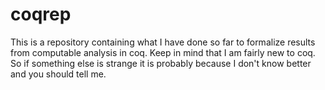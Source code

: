 # coqrep

This is a repository containing what I have done so far to formalize results from computable analysis in coq. Keep in mind that I am fairly new to coq. So if something else is strange it is probably because I don't know better and you should tell me.